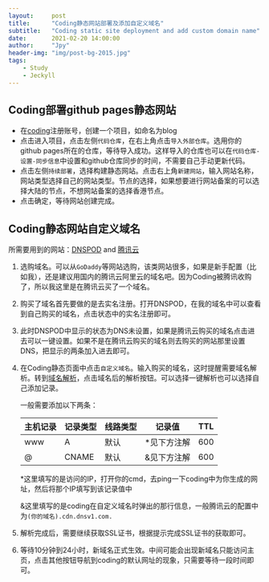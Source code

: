 ```yaml
---
layout:     post
title:      "Coding静态网站部署及添加自定义域名"
subtitle:   "Coding static site deployment and add custom domain name"
date:       2021-02-20 14:00:00
author:     "Jpy"
header-img: "img/post-bg-2015.jpg"
tags:
    - Study	
	- Jeckyll
---
```


## Coding部署github pages静态网站

* 在[coding](https://coding.net)注册账号，创建一个项目，如命名为blog
* 点击进入项目，点击左侧`代码仓库`，在右上角点击`导入外部仓库`。选用你的github pages所在的仓库，等待导入成功。这样导入的仓库也可以在`代码仓库-设置-同步信息`中设置和github仓库同步的时间，不需要自己手动更新代码。
* 点击左侧`持续部署`，选择构建静态网站。点击右上角`新建网站`，输入网站名称，网站类型选择自己的网站类型。节点的选择，如果想要进行网站备案的可以选择大陆的节点，不想网站备案的选择香港节点。
* 点击确定，等待网站创建完成。

## Coding静态网站自定义域名

所需要用到的网站：[DNSPOD](https://www.dnspod.cn/login?s_url=http%3A%2F%2Fconsole.dnspod.cn%2Fdns%2Flist%3Fsource%3Dcloud%26page%3Dconsole%26from%3Dcns_list_button) and [腾讯云](https://cloud.tencent.com)

1. 选购域名。可以从`GoDaddy`等网站选购，该类网站很多，如果是新手配置（比如我），还是建议用国内的腾讯云阿里云的域名吧。因为Coding被腾讯收购了，所以我这里是在腾讯云买了一个域名。

2. 购买了域名首先要做的是去实名注册。打开DNSPOD，在我的域名中可以查看到自己购买的域名，点击状态中的实名注册即可。

3. 此时DNSPOD中显示的状态为DNS未设置，如果是腾讯云购买的域名点击进去可以一键设置。如果不是在腾讯云购买的域名则去购买的网站那里设置DNS，把显示的两条加入进去即可。

4. 在Coding静态页面中点击`自定义域名`。输入购买的域名，这时提醒需要域名解析。转到[域名解析](https://console.cloud.tencent.com/cns)，点击域名后的解析按钮。可以选择一键解析也可以选择自己添加记录。

   一般需要添加以下两条：

   | 主机记录 | 记录类型 | 线路类型 | 记录值      | TTL  |
   | -------- | -------- | -------- | ----------- | ---- |
   | www      | A        | 默认     | *见下方注解 | 600  |
   | @        | CNAME    | 默认     | &见下方注解 | 600  |

   *这里填写的是访问的IP，打开你的cmd，去ping一下coding中为你生成的网址，然后将那个IP填写到该记录值中

   &这里填写的是coding在自定义域名时弹出的那行信息，一般腾讯云的配置中为`(你的域名).cdn.dnsv1.com.`

5. 解析完成后，需要继续获取SSL证书，根据提示完成SSL证书的获取即可。

6. 等待10分钟到24小时，新域名正式生效。中间可能会出现新域名只能访问主页，点击其他按钮导航到coding的默认网址的现象，只需要等待一段时间即可。


